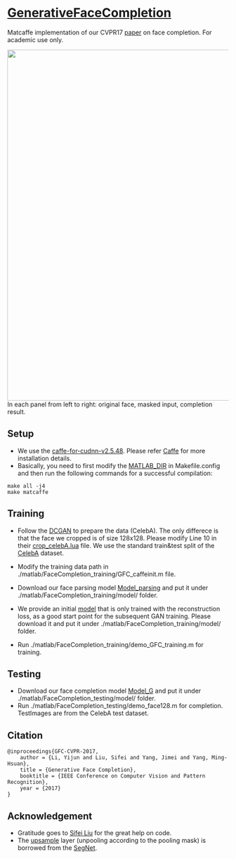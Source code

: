 # [GenerativeFaceCompletion](https://sites.google.com/site/yijunlimaverick/facecompletion)
Matcaffe implementation of our CVPR17 [paper](http://openaccess.thecvf.com/content_cvpr_2017/papers/Li_Generative_Face_Completion_CVPR_2017_paper.pdf) on face completion. For academic use only.

<img src='face_completion.png' width=800>
In each panel from left to right: original face, masked input, completion result.

## Setup

- We use the [caffe-for-cudnn-v2.5.48](https://github.com/RadekSimkanic/caffe-for-cudnn-v2.5.48). Please refer [Caffe](http://caffe.berkeleyvision.org/installation.html) for more installation details.
- Basically, you need to first modify the [MATLAB_DIR](https://github.com/BVLC/caffe/issues/4510) in Makefile.config and then run the following commands for a successful compilation:
```
make all -j4
make matcaffe
```

## Training
- Follow the [DCGAN](https://github.com/soumith/dcgan.torch) to prepare the data (CelebA). The only differece is that the face we cropped is of size 128x128. Please modify Line 10 in their [crop_celebA.lua](https://github.com/soumith/dcgan.torch/blob/master/data/crop_celebA.lua) file. We use the standard train&test split of the [CelebA](http://mmlab.ie.cuhk.edu.hk/projects/CelebA.html) dataset.

- Modify the training data path in ./matlab/FaceCompletion_training/GFC_caffeinit.m file.

- Download our face parsing model [Model_parsing](https://drive.google.com/open?id=0B8_MZ8a8aoSeaXlUR296TzM2NW8) and put it under ./matlab/FaceCompletion_training/model/ folder.

- We provide an initial [model](https://drive.google.com/open?id=0B8_MZ8a8aoSeWWtldlhXSjdydVk) that is only trained with the reconstruction loss, as a good start point for the subsequent GAN training. Please download it and put it under ./matlab/FaceCompletion_training/model/ folder.

- Run ./matlab/FaceCompletion_training/demo_GFC_training.m for training.

## Testing
- Download our face completion model [Model_G](https://drive.google.com/open?id=0B8_MZ8a8aoSeQlNwY2pkRkVIVmM) and put it under ./matlab/FaceCompletion_testing/model/ folder. 
- Run ./matlab/FaceCompletion_testing/demo_face128.m for completion. TestImages are from the CelebA test dataset.

## Citation
```
@inproceedings{GFC-CVPR-2017,
    author = {Li, Yijun and Liu, Sifei and Yang, Jimei and Yang, Ming-Hsuan},
    title = {Generative Face Completion},
    booktitle = {IEEE Conference on Computer Vision and Pattern Recognition},
    year = {2017}
}
```

## Acknowledgement
- Gratitude goes to [Sifei Liu](https://github.com/Liusifei) for the great help on code.
- The [upsample](https://github.com/alexgkendall/caffe-segnet/blob/segnet-cleaned/src/caffe/layers/upsample_layer.cpp) layer (unpooling according to the pooling mask) is borrowed from the [SegNet](https://arxiv.org/abs/1511.00561).
